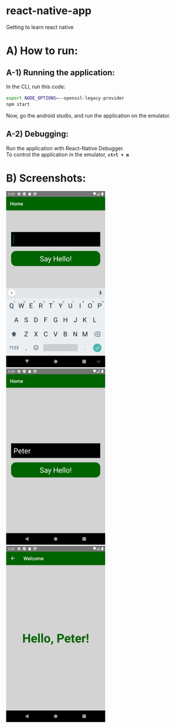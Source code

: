 # react-native-app
Getting to learn react native



# A) How to run:
## A-1) Running the application:

In the CLI, run this code:

```bash
export NODE_OPTIONS=--openssl-legacy-provider
npm start
```

Now, go the android studio, and run the application on the emulator.

## A-2) Debugging:

Run the application with React-Native Debugger.  
To control the application in the emulator, **`ctrl + m`**




# B) Screenshots:


<img src="screenshots/1.png" width=270 height=480>  
<img src="screenshots/2.png" width=270 height=480>  
<img src="screenshots/3.png" width=270 height=480>  








